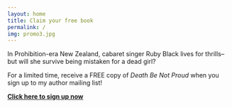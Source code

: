 ```yaml
---
layout: home
title: Claim your free book
permalink: /
img: promo3.jpg
---
```


In Prohibition-era New Zealand, cabaret singer Ruby Black lives for thrills–but will she survive being mistaken for a dead girl? 

For a limited time, receive a FREE copy of _Death Be Not Proud_ when you sign up to my author mailing list!

**[Click here to sign up now](http://eepurl.com/bh7sEb)**
